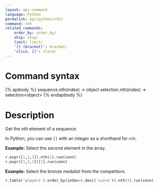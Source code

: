 ```yaml
---
layout: api-command
language: Python
permalink: api/python/nth/
command: nth
related_commands:
    order_by: order_by/
    skip: skip/
    limit: limit/
    '[] (bracket)': bracket/
    'slice, []': slice/
---
```


# Command syntax #

{% apibody %}
sequence.nth(index) &rarr; object
selection.nth(index) &rarr; selection&lt;object&gt;
{% endapibody %}

# Description #

Get the *nth* element of a sequence.

In Python, you can use `[]` with an integer as a shorthand for `nth`.

__Example:__ Select the second element in the array.

```py
r.expr([1,2,3]).nth(1).run(conn)
r.expr([1,2,3])[1].run(conn)
```

**Example:** Select the bronze medalist from the competitors.

```py
r.table('players').order_by(index=r.desc('score')).nth(3).run(conn)
```
